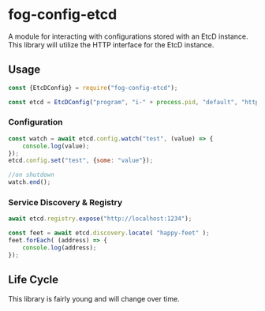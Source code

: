 # fog-config-etcd

A module for interacting with configurations stored with an EtcD instance.  This library will utilize the HTTP interface
for the EtcD instance.

## Usage

```javascript
const {EtcDConfig} = require("fog-config-etcd");

const etcd = EtcDConfig("program", "i-" + process.pid, "default", "http://localhost:2379");
``` 

### Configuration

```javascript
const watch = await etcd.config.watch("test", (value) => {
	console.log(value);
});
etcd.config.set("test", {some: "value"});

//on shutdown
watch.end();
```


### Service Discovery & Registry

```javascript
await etcd.registry.expose("http://localhost:1234");

const feet = await etcd.discovery.locate( "happy-feet" );
feet.forEach( (address) => {
	console.log(address);
});
```

## Life Cycle

This library is fairly young and will change over time.